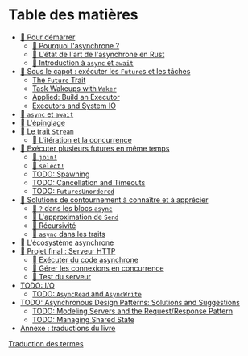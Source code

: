 # Table des matières

- [🚧 Pour démarrer](01_getting_started/01_chapter.md)
  - [🚧 Pourquoi l'asynchrone ?](01_getting_started/02_why_async.md)
  - [🚧 L'état de l'art de l'asynchrone en Rust](01_getting_started/03_state_of_async_rust.md)
  - [🚧 Introduction à `async` et `await`](01_getting_started/04_async_await_primer.md)
- [🚧 Sous le capot : exécuter les `Future`s et les tâches](02_execution/01_chapter.md)
  - [The `Future` Trait]()
  - [Task Wakeups with `Waker`]()
  - [Applied: Build an Executor]()
  - [Executors and System IO]()
- [🚧 `async` et `await`](03_async_await/01_chapter.md)
- [🚧 L'épinglage](04_pinning/01_chapter.md)
- [🚧 Le trait `Stream`](05_streams/01_chapter.md)
  - [🚧 L'itération et la concurrence](05_streams/02_iteration_and_concurrency.md)
- [🚧 Exécuter plusieurs futures en même temps](06_multiple_futures/01_chapter.md)
  - [🚧 `join!`](06_multiple_futures/02_join.md)
  - [🚧 `select!`](06_multiple_futures/03_select.md)
  - [TODO: Spawning]()
  - [TODO: Cancellation and Timeouts]()
  - [TODO: `FuturesUnordered`]()
- [🚧 Solutions de contournement à connaître et à apprécier](07_workarounds/01_chapter.md)
  - [🚧 `?` dans les blocs `async`](07_workarounds/02_err_in_async_blocks.md)
  - [🚧 L'approximation de `Send`](07_workarounds/03_send_approximation.md)
  - [🚧 Récursivité](07_workarounds/04_recursion.md)
  - [🚧 `async` dans les traits](07_workarounds/05_async_in_traits.md)
- [🚧 L'écosystème asynchrone](08_ecosystem/00_chapter.md)
- [🚧 Projet final : Serveur HTTP](09_example/00_intro.md)
  - [🚧 Exécuter du code asynchrone](09_example/01_running_async_code.md)
  - [🚧 Gérer les connexions en concurrence](09_example/02_handling_connections_concurrently.md)
  - [🚧 Test du serveur](09_example/03_tests.md)
- [TODO: I/O]()
  - [TODO: `AsyncRead` and `AsyncWrite`]()
- [TODO: Asynchronous Design Patterns: Solutions and Suggestions]()
  - [TODO: Modeling Servers and the Request/Response Pattern]()
  - [TODO: Managing Shared State]()
- [Annexe : traductions du livre](12_appendix/01_translations.md)

[Traduction des termes](translation-terms.md)

